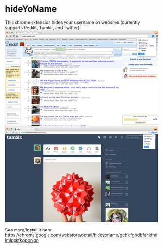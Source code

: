 hideYoName
==========

This chrome extension hides your username on websites (currently supports Reddit, Tumblr, and Twitter). 
![hi](reddit2.png "Reddit")
![hi](tumblr2.png "Tumblr")

See more/Install it here: https://chrome.google.com/webstore/detail/hideyoname/gchklfghdbfahjdmilmlppkfkpponlgn

